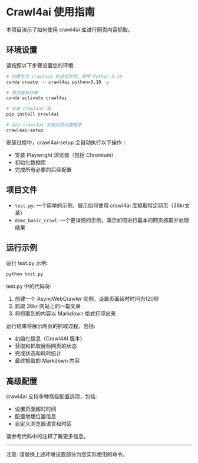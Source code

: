 # Crawl4ai 使用指南

本项目演示了如何使用 crawl4ai 库进行网页内容抓取。

## 环境设置

请按照以下步骤设置您的环境:

```bash
# 创建名为 crawl4ai 的虚拟环境，使用 Python 3.10
conda create -n crawl4ai python=3.10 -y

# 激活虚拟环境
conda activate crawl4ai

# 安装 crawl4ai 库
pip install crawl4ai

# 运行 crawl4ai 安装后的设置程序
crawl4ai-setup
```

安装过程中，crawl4ai-setup 会自动执行以下操作：
- 安装 Playwright 浏览器（包括 Chromium）
- 初始化数据库
- 完成所有必要的后续配置

## 项目文件

- `test.py`: 一个简单的示例，展示如何使用 crawl4ai 库抓取特定网页（36kr文章）
- `demo_basic_crawl`: 一个更详细的示例，演示如何进行基本的网页抓取并处理结果

## 运行示例

运行 test.py 示例:

```bash
python test.py
```

test.py 中的代码将:
1. 创建一个 AsyncWebCrawler 实例，设置页面超时时间为120秒
2. 抓取 36kr 网站上的一篇文章
3. 将抓取到的内容以 Markdown 格式打印出来

运行结果将展示网页的抓取过程，包括:
- 初始化信息（Crawl4AI 版本）
- 获取和抓取目标网页的状态
- 完成状态和耗时统计
- 最终抓取的 Markdown 内容

## 高级配置

crawl4ai 支持多种高级配置选项，包括:
- 设置页面超时时间
- 配置地理位置信息
- 自定义浏览器语言和时区

请参考代码中的注释了解更多信息。

---
注意: 请替换上述环境设置部分为您实际使用的命令。 